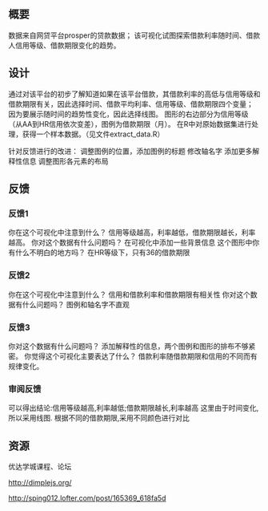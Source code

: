 ## 概要
数据来自网贷平台prosper的贷款数据；
该可视化试图探索借款利率随时间、借款人信用等级、借款期限变化的趋势。


## 设计
通过对该平台的初步了解知道如果在该平台借款，其借款利率的高低与信用等级和借款期限有关，因此选择时间、借款平均利率、信用等级、借款期限四个变量；
因为要展示随时间的趋势性变化，因此选择线图。
图形的右边部分为信用等级（从AA到HR信用依次变差），图例为借款期限（月）。
在R中对原始数据集进行处理，获得一个样本数据。（见文件extract_data.R）




针对反馈进行的改进：
调整图例的位置，添加图例的标题
修改轴名字
添加更多解释性信息
调整图形各元素的布局


## 反馈
### 反馈1
你在这个可视化中注意到什么？
信用等级越高，利率越低，借款期限越长，利率越高。
你对这个数据有什么问题吗？
在可视化中添加一些背景信息
这个图形中你有什么不明白的地方吗？
在HR等级下，只有36的借款期限

### 反馈2
你在这个可视化中注意到什么？
信用和借款利率和借款期限有相关性
你对这个数据有什么问题吗？
图例和轴名字不直观

### 反馈3
你对这个数据有什么问题吗？
添加解释性的信息，两个图例和图形的排布不够紧密。
你觉得这个可视化主要表达了什么？
借款利率随借款期限和信用的不同而有规律变化。

### 审阅反馈
可以得出结论:信用等级越高,利率越低;借款期限越长,利率越高
这里由于时间变化,所以采用线图.
根据不同的借款期限,采用不同颜色进行对比


## 资源
优达学城课程、论坛

http://dimplejs.org/

http://sping012.lofter.com/post/165369_618fa5d

